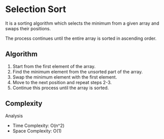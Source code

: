 # Selection Sort

It is a sorting algorithm which selects the minimum from a given array and swaps their positions.

The process continues until the entire array is sorted in ascending order.

## Algorithm

1. Start from the first element of the array.
2. Find the minimum element from the unsorted part of the array.
3. Swap the minimum element with the first element.
4. Move to the next position and repeat steps 2-3.
5. Continue this process until the array is sorted.

## Complexity

Analysis

- Time Complexity: O(n^2)
- Space Complexity: O(1)
